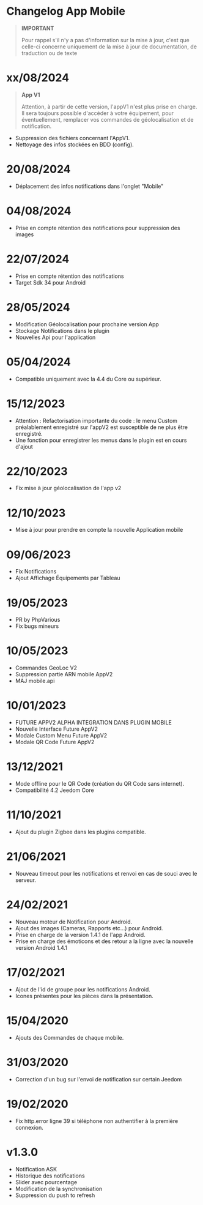 # Changelog App Mobile

> **IMPORTANT**
>
> Pour rappel s'il n'y a pas d'information sur la mise à jour, c'est que celle-ci concerne uniquement de la mise à jour de documentation, de traduction ou de texte

# xx/08/2024

> **App V1**
>
> Attention, à partir de cette version, l'appV1 n'est plus prise en charge.
> Il sera toujours possible d'accéder à votre équipement, pour éventuellement, remplacer vos commandes de géolocalisation et de notification.

- Suppression des fichiers concernant l'AppV1.
- Nettoyage des infos stockées en BDD (config).

# 20/08/2024

- Déplacement des infos notifications dans l'onglet "Mobile"

# 04/08/2024

- Prise en compte rétention des notifications pour suppression des images


# 22/07/2024

- Prise en compte rétention des notifications
- Target Sdk 34 pour Android

# 28/05/2024

- Modification Géolocalisation pour prochaine version App
- Stockage Notifications dans le plugin
- Nouvelles Api pour l'application

# 05/04/2024

- Compatible uniquement avec la 4.4 du Core ou supérieur.

# 15/12/2023

- Attention : Refactorisation importante du code : le menu Custom préalablement enregistré sur l'appV2 est susceptible de ne plus être enregistré.
- Une fonction pour enregistrer les menus dans le plugin est en cours d'ajout


# 22/10/2023

- Fix mise à jour géolocalisation de l'app v2

# 12/10/2023

- Mise à jour pour prendre en compte la nouvelle Application mobile

# 09/06/2023

- Fix Notifications
- Ajout Affichage Équipements par Tableau

# 19/05/2023

- PR by PhpVarious
- Fix bugs mineurs

# 10/05/2023

- Commandes GeoLoc V2
- Suppression partie ARN mobile AppV2
- MAJ mobile.api

# 10/01/2023

- FUTURE APPV2 ALPHA INTEGRATION DANS PLUGIN MOBILE
- Nouvelle Interface Future AppV2
- Modale Custom Menu Future AppV2
- Modale QR Code Future AppV2

# 13/12/2021

- Mode offline pour le QR Code (création du QR Code sans internet).
- Compatibilité 4.2 Jeedom Core

# 11/10/2021

- Ajout du plugin Zigbee dans les plugins compatible.

# 21/06/2021

- Nouveau timeout pour les notifications et renvoi en cas de souci avec le serveur.

# 24/02/2021

- Nouveau moteur de Notification pour Android.
- Ajout des images (Cameras, Rapports etc...) pour Android.
- Prise en charge de la version 1.4.1 de l'app Android.
- Prise en charge des émoticons et des retour a la ligne avec la nouvelle version Android 1.4.1

# 17/02/2021

- Ajout de l'id de groupe pour les notifications Android.
- Icones présentes pour les pièces dans la présentation.

# 15/04/2020

- Ajouts des Commandes de chaque mobile.

# 31/03/2020

- Correction d'un bug sur l'envoi de notification sur certain Jeedom

# 19/02/2020

- Fix http.error ligne 39 si téléphone non authentifier à la première connexion.

# v1.3.0

- Notification ASK
- Historique des notifications
- Slider avec pourcentage
- Modification de la synchronisation
- Suppression du push to refresh
